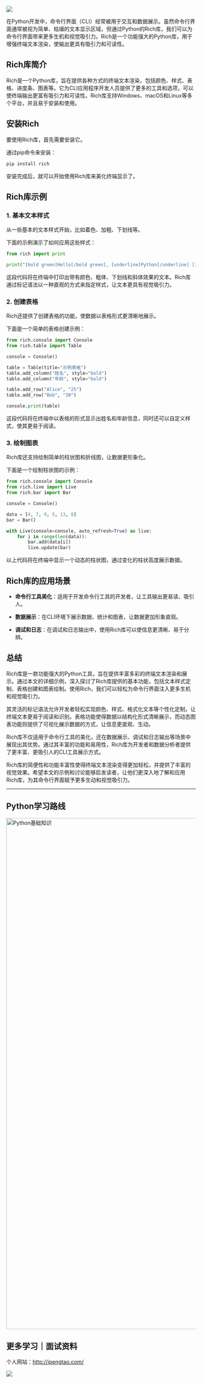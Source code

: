 ![](https://p.ipic.vip/cfnkto.png)

在Python开发中，命令行界面（CLI）经常被用于交互和数据展示。虽然命令行界面通常被视为简单、枯燥的文本显示区域，但通过Python的Rich库，我们可以为命令行界面带来更多生机和视觉吸引力。Rich是一个功能强大的Python库，用于增强终端文本渲染，使输出更具有吸引力和可读性。

## Rich库简介

Rich是一个Python库，旨在提供各种方式的终端文本渲染，包括颜色、样式、表格、进度条、图表等。它为CLI应用程序开发人员提供了更多的工具和选项，可以使终端输出更富有吸引力和可读性。Rich库支持Windows、macOS和Linux等多个平台，并且易于安装和使用。

## 安装Rich

要使用Rich库，首先需要安装它。

通过pip命令来安装：

```bash
pip install rich
```

安装完成后，就可以开始使用Rich库来美化终端显示了。

## Rich库示例

### 1. 基本文本样式

从一些基本的文本样式开始，比如着色、加粗、下划线等。

下面的示例演示了如何应用这些样式：

```python
from rich import print

print("[bold green]Hello[/bold green], [underline]Python[/underline] [italic cyan]Rich![/italic cyan]")
```

这段代码将在终端中打印出带有颜色、粗体、下划线和斜体效果的文本。Rich库通过标记语法以一种直观的方式来指定样式，让文本更具有视觉吸引力。

### 2. 创建表格

Rich还提供了创建表格的功能，使数据以表格形式更清晰地展示。

下面是一个简单的表格创建示例：

```python
from rich.console import Console
from rich.table import Table

console = Console()

table = Table(title="示例表格")
table.add_column("姓名", style="bold")
table.add_column("年龄", style="bold")

table.add_row("Alice", "25")
table.add_row("Bob", "30")

console.print(table)
```

这段代码将在终端中以表格的形式显示出姓名和年龄信息，同时还可以自定义样式，使其更易于阅读。

### 3. 绘制图表

Rich库还支持绘制简单的柱状图和折线图，让数据更形象化。

下面是一个绘制柱状图的示例：

```python
from rich.console import Console
from rich.live import Live
from rich.bar import Bar

console = Console()

data = [4, 7, 9, 5, 13, 8]
bar = Bar()

with Live(console=console, auto_refresh=True) as live:
    for i in range(len(data)):
        bar.add(data[i])
        live.update(bar)
```

以上代码将在终端中显示一个动态的柱状图，通过变化的柱状高度展示数据。

## Rich库的应用场景

- **命令行工具美化**：适用于开发命令行工具的开发者，让工具输出更易读、吸引人。

- **数据展示**：在CLI环境下展示数据、统计和图表，让数据更加形象直观。

- **调试和日志**：在调试和日志输出中，使用Rich库可以使信息更清晰、易于分辨。

## 总结

Rich库是一款功能强大的Python工具，旨在提供丰富多彩的终端文本渲染和展示。通过本文的详细示例，深入探讨了Rich库提供的基本功能，包括文本样式定制、表格创建和图表绘制。使用Rich，我们可以轻松为命令行界面注入更多生机和视觉吸引力。

其灵活的标记语法允许开发者轻松实现颜色、样式、格式化文本等个性化定制，让终端文本更易于阅读和识别。表格功能使得数据以结构化形式清晰展示，而动态图表功能则提供了可视化展示数据的方式，让信息更直观、生动。

Rich库不仅适用于命令行工具的美化，还在数据展示、调试和日志输出等场景中展现出其优势。通过其丰富的功能和易用性，Rich库为开发者和数据分析者提供了更丰富、更吸引人的CLI工具展示方式。

Rich库的简便性和功能丰富性使得终端文本渲染变得更加轻松，并提供了丰富的视觉效果。希望本文的示例和讨论能够启发读者，让他们更深入地了解和应用Rich库，为其命令行界面赋予更多生动和视觉吸引力。


--- 

## Python学习路线

<img width="1357" alt="Python基础知识" src="https://github.com/sitinme/Python_study/assets/5089397/5df21811-fd10-43c1-9066-1b192262b268">

## 更多学习｜面试资料

个人网站：http://ipengtao.com/

![](https://p.ipic.vip/knbt3a.png)
